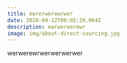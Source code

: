 ```yaml
---
title: ewrerwerewrwer
date: 2020-09-12T00:05:29.064Z
description: ewrwerwerewr
image: img/about-direct-sourcing.jpg
---
```

werwerewrwerwerwerwer